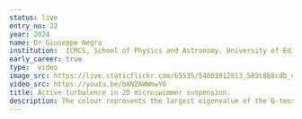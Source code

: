 ```yaml
---
status: live
entry_no: 22		
year: 2024
name: Dr Giuseppe Negro
institution:  ICMCS, School of Physics and Astronomy, University of Edinburgh
early_career: true
type:  video 
image_src: https://live.staticflickr.com/65535/54003912813_582c8b8cdb_c_d.jpg
video_src: https://youtu.be/bXNZAWWmwY0
title: Active turbulence in 2D microswimmer suspension. 
description: The colour represents the largest eigenvalue of the Q-tensor, that gives the degree of local microorganism alignment.<br> The coordinated behaviour of living organisms, like the collective motion of bird flocks, has long fascinated scientists. These behaviours spurred the development of the new "active matter" field in physics. Active matter systems, like bacterial suspensions, use internal energy to move, producing chaotic patterns like jets and vortices at high densities. This phenomenon, called “active turbulence”, differs from traditional turbulence in Newtonian fluids and remains poorly understood.<br> Our research aims to quantify active turbulence by treating it as a non-equilibrium phase transition. We developed a 2D model, whose dynamics is numerically solved using Dedalus, a Python-based framework for pseudo-spectral methods. The movie shows the time evolution of the system in the turbulent regime, where the colour corresponds to the Q-tensor’s  largest eigenvalue, representing microorganism local alignment. Using 3000 Fourier modes for each dimension, this simulation ran on Archer2 for 48 hours on 50 nodes.
---
```

